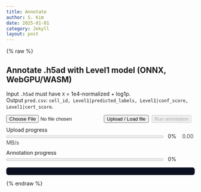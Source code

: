 ```yaml
---
title: Annotate
author: S. Kim
date: 2025-01-01
category: Jekyll
layout: post
---
```


{% raw %}

<div id="annotate-app">

<h2>Annotate .h5ad with Level1 model (ONNX, WebGPU/WASM)</h2>
<p>
  Input <code>.h5ad</code> must have <code>X</code> = 1e4-normalized + log1p.<br>
  Output <code>pred.csv</code>: <code>cell_id, Level1|predicted_labels, Level1|conf_score, Level1|cert_score</code>.
</p>

<div style="display:flex;gap:8px;align-items:center;flex-wrap:wrap;">
  <input type="file" id="h5ad" accept=".h5ad">
  <button id="load">Upload / Load file</button>
  <button id="run" disabled>Run annotation</button>
</div>

<div id="fileinfo" style="margin:6px 0; font-size:0.95em; opacity:0.9;"></div>

<!-- PROGRESS: Upload -->
<div style="margin:10px 0;">
  <label style="display:inline-block;min-width:120px;">Upload progress</label>
  <progress id="up_prog" value="0" max="100" style="width:420px;height:14px;"></progress>
  <span id="up_pct" style="margin-left:8px; font-variant-numeric:tabular-nums;">0%</span>
  <span id="up_speed" style="margin-left:12px; opacity:.8;">0.00 MB/s</span>
</div>

<!-- PROGRESS: Annotation -->
<div style="margin:10px 0;">
  <label style="display:inline-block;min-width:120px;">Annotation progress</label>
  <progress id="an_prog" value="0" max="100" style="width:420px;height:14px;"></progress>
  <span id="an_pct" style="margin-left:8px; font-variant-numeric:tabular-nums;">0%</span>
</div>

<pre id="log" style="background:#0b1020;color:#e8eaf6;padding:10px;border-radius:6px;max-height:320px;overflow:auto;"></pre>
<div id="download"></div>

<!-- Hide the theme's copy button just on this page -->
<style>
  #annotate-app .clipboard { display: none !important; }
</style>

<!-- onnxruntime-web -->
<script src="https://cdn.jsdelivr.net/npm/onnxruntime-web/dist/ort.min.js"></script>

<script type="module">
  import * as h5wasm from "https://cdn.jsdelivr.net/npm/h5wasm@0.5.0/dist/esm/h5wasm.js";

  const MODEL_URL   = "{{ '/assets/models/Level1/model.onnx'   | relative_url }}";
  const GENES_URL   = "{{ '/assets/models/Level1/genes.json'   | relative_url }}";
  const CLASSES_URL = "{{ '/assets/models/Level1/classes.json' | relative_url }}";

  const $file = document.getElementById("h5ad");
  const $load = document.getElementById("load");
  const $run  = document.getElementById("run");
  const $info = document.getElementById("fileinfo");
  const $log  = document.getElementById("log");
  const $dl   = document.getElementById("download");

  const $upProg = document.getElementById("up_prog");
  const $upPct  = document.getElementById("up_pct");
  const $upSpd  = document.getElementById("up_speed");
  const $anProg = document.getElementById("an_prog");
  const $anPct  = document.getElementById("an_pct");

  const setUp = v => { $upProg.value = v; $upPct.textContent = Math.round(v) + "%"; };
  const setUpSpeed = mbps => { $upSpd.textContent = `${mbps.toFixed(2)} MB/s`; };
  const setAn = v => { $anProg.value = v; $anPct.textContent = Math.round(v) + "%"; };
  const resetUI = () => { $dl.innerHTML=""; $log.textContent=""; setUp(0); setUpSpeed(0); setAn(0); };

  const log = m => { $log.textContent += m + "\n"; $log.scrollTop = $log.scrollHeight; };

  $file.addEventListener("change", () => {
    if ($file.files?.[0]) {
      const f = $file.files[0];
      const mb = (f.size/1024/1024).toFixed(2);
      $info.textContent = `Selected: ${f.name} (${mb} MB)`;
    } else {
      $info.textContent = "";
    }
  });

  // Globals after upload
  let fileBuf = null, h5file = null;
  let varNames = null, obsNames = null, shape = null;
  let genes = null, classes = null;

  // ---- HDF5 helpers ----
  function readVarNames(f) {
    for (const p of ["var/_index","var/index","var/feature_names"]) {
      const ds = f.get(p); if (ds?.isDataset) {
        const arr = ds.toArray?.() ?? ds.value;
        return Array.from(arr, x => (typeof x === "string" ? x : (x?.toString?.() ?? String(x))));
      }
    }
    throw new Error("Could not find gene names in var.");
  }
  function readObsNames(f) {
    for (const p of ["obs/_index","obs/index","obs/names"]) {
      const ds = f.get(p); if (ds?.isDataset) {
        const arr = ds.toArray?.() ?? ds.value;
        return Array.from(arr, x => (typeof x === "string" ? x : (x?.toString?.() ?? String(x))));
      }
    }
    const n = readXShape(f)[0];
    return Array.from({length:n}, (_,i)=>"cell_"+i);
  }
  function readXShape(f) {
    const X = f.get("X");
    if (X?.isDataset) return X.shape;
    const s = f.get("X/shape")?.value;
    return [Number(s[0]), Number(s[1])];
  }

  // ---- Feature extraction helpers ----
  function densePick(denseFlat, shape, varNames, genesOrder, onRow) {
    const [n,d] = shape, D = genesOrder.length;
    const out = new Float32Array(n*D);
    const colIdx = new Map(varNames.map((g,i)=>[g,i]));
    const tickEvery = Math.max(1, Math.floor(n/100));
    for (let j=0;j<D;j++){
      const cj = colIdx.get(genesOrder[j]); if (cj===undefined) continue;
      for (let i=0;i<n;i++){
        out[i*D+j] = denseFlat[i*d+cj];
        if (onRow && j===0 && i % tickEvery === 0) onRow(i, n);
      }
    }
    onRow && onRow(n, n);
    return out;
  }
  function csrPick(data, indices, indptr, shape, varNames, genesOrder, onRow) {
    const [n,d] = shape, D = genesOrder.length;
    const out = new Float32Array(n*D);
    const colPos = new Map(varNames.map((g,i)=>[g,i]));
    const wanted = new Map(); genesOrder.forEach((g,j)=>{ const cj=colPos.get(g); if(cj!==undefined) wanted.set(cj,j); });
    const tickEvery = Math.max(1, Math.floor(n/100));
    for (let i=0;i<n;i++){
      const a=indptr[i], b=indptr[i+1];
      for (let k=a;k<b;k++){ const cj=indices[k], j=wanted.get(cj); if (j!==undefined) out[i*D+j]=data[k]; }
      if (onRow && i % tickEvery === 0) onRow(i, n);
    }
    onRow && onRow(n, n);
    return out;
  }
  function softmax2d(logits, n, c){
    const probs=new Float32Array(n*c);
    for (let i=0;i<n;i++){
      let mx=-1e30; for(let j=0;j<c;j++) mx=Math.max(mx, logits[i*c+j]);
      let s=0; for(let j=0;j<c;j++){ const e=Math.exp(logits[i*c+j]-mx); probs[i*c+j]=e; s+=e; }
      for(let j=0;j<c;j++) probs[i*c+j]/=s;
    }
    return probs;
  }

  function downloadCSV(name, header, rows){
    const csv=[header.join(","), ...rows.map(r=>r.join(","))].join("\n");
    const blob=new Blob([csv],{type:"text/csv"}); const url=URL.createObjectURL(blob);
    const a=Object.assign(document.createElement("a"),{href:url,download:name});
    $dl.innerHTML=""; $dl.appendChild(a); a.click(); URL.revokeObjectURL(url);
  }

  async function pickProviders(){ const eps=[]; if (navigator.gpu) eps.push("webgpu"); eps.push("wasm"); return eps; }

  // ---- File read with progress + speed (Safari-safe) ----
  async function readFileWithProgress(file, onProgressAndSpeed) {
    const tStart = performance.now();
    if (file.stream && typeof file.stream === "function") {
      const total = file.size || 0;
      const reader = file.stream().getReader();
      let received = 0;
      let lastT = tStart, lastBytes = 0;
      const chunks = [];
      for (;;) {
        const {done, value} = await reader.read();
        const now = performance.now();
        if (done) break;
        chunks.push(value);
        received += value.byteLength;

        // instantaneous speed (MB/s) over last slice
        const dt = (now - lastT) / 1000;
        const dB = received - lastBytes;
        const mbps = dt > 0 ? (dB / 1024 / 1024) / dt : 0;
        onProgressAndSpeed && onProgressAndSpeed(received, total, mbps);

        lastT = now; lastBytes = received;
        await new Promise(r => setTimeout(r, 0)); // allow paint
      }
      const out = new Uint8Array(received);
      let off = 0; for (const ch of chunks) { out.set(ch, off); off += ch.byteLength; }
      // final average speed
      const dtTot = (performance.now() - tStart) / 1000;
      const avg = (received / 1024 / 1024) / (dtTot || 1);
      onProgressAndSpeed && onProgressAndSpeed(received, total, avg);
      return out;
    }
    // Fallback
    const t0 = performance.now();
    const buf = await file.arrayBuffer();
    const out = new Uint8Array(buf);
    const dtTot = (performance.now() - t0) / 1000;
    const avg = (out.byteLength / 1024 / 1024) / (dtTot || 1);
    // simulate ticks
    const total = out.byteLength || 1;
    for (let i=1;i<=10;i++){
      onProgressAndSpeed && onProgressAndSpeed((i/10)*total, total, avg);
      await new Promise(r => setTimeout(r, 10));
    }
    return out;
  }

  // =================== Upload / Load ===================
  $load.onclick = async () => {
    resetUI();
    const f = $file.files?.[0];
    if (!f) { log("Please choose a .h5ad file first."); return; }

    try {
      setUp(0); setUpSpeed(0);
      log("Loading model sidecars ...");
      [genes, classes] = await Promise.all([
        fetch(GENES_URL).then(r=>r.json()),
        fetch(CLASSES_URL).then(r=>r.json()),
      ]);
      log(`Genes: ${genes.length} | Classes: ${classes.length}`);
      setUp(15);

      log(`Reading file (${f.name}) into memory ...`);
      fileBuf = await readFileWithProgress(f, (done, total, mbps) => {
        const pct = 15 + 70 * (done/total);
        setUp(pct);
        if (!Number.isNaN(mbps)) setUpSpeed(mbps);
      });
      log(`File read: ${(fileBuf.byteLength/1024/1024).toFixed(2)} MB`);
      setUp(88);

      log("Opening HDF5 and parsing headers ...");
      await h5wasm.ready;
      h5file = new h5wasm.File(fileBuf, "r");
      varNames = readVarNames(h5file);
      obsNames = readObsNames(h5file);
      shape    = readXShape(h5file);
      log(`Cells: ${shape[0]} | Genes in file: ${shape[1]}`);
      const vset = new Set(varNames);
      const missing = genes.filter(g => !vset.has(g));
      log(`Missing model genes in data: ${missing.length}`);
      setUp(100);

      log("Ready to run annotation.");
      $run.disabled = false;
    } catch (e) {
      log("🛑 Error while loading: " + (e?.message || e));
      console.error(e);
      $run.disabled = true; setUp(0); setUpSpeed(0);
    }
  };

  // =================== Run annotation ===================
  $run.onclick = async () => {
    if (!h5file || !genes || !classes || !shape) {
      log("Please upload/load the file first.");
      return;
    }
    try {
      setAn(0);
      const X = h5file.get("X");

      // 0→45%: feature extraction
      log("Extracting features in model gene order ...");
      const onRow = (i, n) => setAn(45 * (i / n));
      let features;
      if (X.isDataset){
        const dense = X.value;
        const denseF32 = dense instanceof Float32Array ? dense : new Float32Array(dense);
        features = densePick(denseF32, shape, varNames, genes, onRow);
      } else {
        const data    = X.get("data").value;
        const indices = X.get("indices").value;
        const indptr  = X.get("indptr").value;
        const dataF32    = data    instanceof Float32Array ? data : new Float32Array(data);
        const indicesI32 = indices instanceof Int32Array   ? indices : new Int32Array(indices);
        const indptrI32  = indptr  instanceof Int32Array   ? indptr  : new Int32Array(indptr);
        features = csrPick(dataF32, indicesI32, indptrI32, shape, varNames, genes, onRow);
      }
      setAn(45);

      // 45→55%: session creation
      log(`Creating ONNX session (${navigator.gpu ? "WebGPU" : "WASM"}) ...`);
      const session = await ort.InferenceSession.create(MODEL_URL, { executionProviders: await pickProviders() });
      setAn(55);

      // 55→90%: inference
      const n = shape[0], D = genes.length, C = classes.length;
      const tensor = new ort.Tensor("float32", features, [n, D]);
      log("Running inference ...");
      const out = await session.run({ [session.inputNames[0]]: tensor });
      let probs;
      if (out.probabilities) {
        probs = out.probabilities.data;
      } else if (out.logits) {
        probs = softmax2d(out.logits.data, n, C);
      } else {
        throw new Error("ONNX graph lacks 'probabilities' or 'logits'.");
      }
      setAn(90);

      // 90→100%: CSV
      log("Building CSV ...");
      const header = ["cell_id", "Level1|predicted_labels", "Level1|conf_score", "Level1|cert_score"];
      const rows = [];
      for (let i=0;i<n;i++){
        let best=-1, bj=-1, sum=0;
        for (let j=0;j<C;j++){ const v=probs[i*C+j]; sum+=v; if (v>best){best=v; bj=j;} }
        rows.push([obsNames[i], classes[bj], String(best), String(best / (sum || 1))]);
      }
      downloadCSV("pred.csv", header, rows);
      setAn(100);
      log("✅ Done. Saved pred.csv");
    } catch (e) {
      log("🛑 Error during annotation: " + (e?.message || e));
      console.error(e);
      setAn(0);
    }
  };
</script>

</div><!-- /annotate-app -->

{% endraw %}
